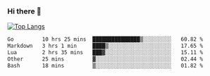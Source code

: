 ### Hi there 👋

<!--
**3Xpl0it3r/3Xpl0it3r** is a ✨ _special_ ✨ repository because its `README.md` (this file) appears on your GitHub profile.

Here are some ideas to get you started:

- 🔭 I’m currently working on ...
- 🌱 I’m currently learning ...
- 👯 I’m looking to collaborate on ...
- 🤔 I’m looking for help with ...
- 💬 Ask me about ...
- 📫 How to reach me: ...
- 😄 Pronouns: ...
- ⚡ Fun fact: ...
-->


[![Top Langs](https://github-readme-stats.vercel.app/api/top-langs/?username=3Xpl0it3r&layout=compact)](https://github.com/3Xpl0it3r/3Xpl0it3r)

<!--START_SECTION:waka-->

```txt
Go         10 hrs 25 mins  ███████████████▒░░░░░░░░░   60.82 %
Markdown   3 hrs 1 min     ████▒░░░░░░░░░░░░░░░░░░░░   17.65 %
Lua        2 hrs 35 mins   ███▓░░░░░░░░░░░░░░░░░░░░░   15.11 %
Other      25 mins         ▓░░░░░░░░░░░░░░░░░░░░░░░░   02.44 %
Bash       18 mins         ▒░░░░░░░░░░░░░░░░░░░░░░░░   01.82 %
```

<!--END_SECTION:waka-->

